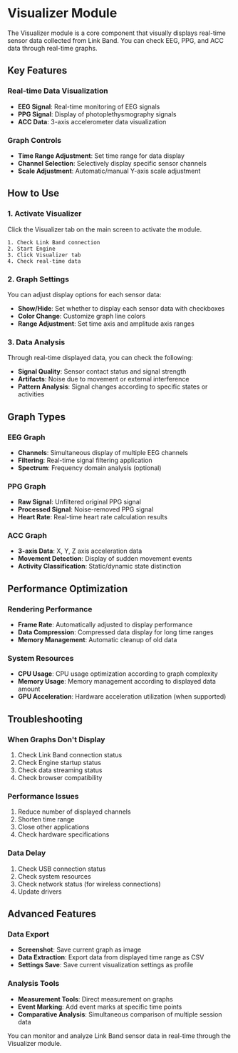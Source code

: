 # Visualizer Module

The Visualizer module is a core component that visually displays real-time sensor data collected from Link Band. You can check EEG, PPG, and ACC data through real-time graphs.

## Key Features

### Real-time Data Visualization
- **EEG Signal**: Real-time monitoring of EEG signals
- **PPG Signal**: Display of photoplethysmography signals
- **ACC Data**: 3-axis accelerometer data visualization

### Graph Controls
- **Time Range Adjustment**: Set time range for data display
- **Channel Selection**: Selectively display specific sensor channels
- **Scale Adjustment**: Automatic/manual Y-axis scale adjustment

## How to Use

### 1. Activate Visualizer

Click the Visualizer tab on the main screen to activate the module.

```
1. Check Link Band connection
2. Start Engine
3. Click Visualizer tab
4. Check real-time data
```

### 2. Graph Settings

You can adjust display options for each sensor data:

- **Show/Hide**: Set whether to display each sensor data with checkboxes
- **Color Change**: Customize graph line colors
- **Range Adjustment**: Set time axis and amplitude axis ranges

### 3. Data Analysis

Through real-time displayed data, you can check the following:

- **Signal Quality**: Sensor contact status and signal strength
- **Artifacts**: Noise due to movement or external interference
- **Pattern Analysis**: Signal changes according to specific states or activities

## Graph Types

### EEG Graph
- **Channels**: Simultaneous display of multiple EEG channels
- **Filtering**: Real-time signal filtering application
- **Spectrum**: Frequency domain analysis (optional)

### PPG Graph
- **Raw Signal**: Unfiltered original PPG signal
- **Processed Signal**: Noise-removed PPG signal
- **Heart Rate**: Real-time heart rate calculation results

### ACC Graph
- **3-axis Data**: X, Y, Z axis acceleration data
- **Movement Detection**: Display of sudden movement events
- **Activity Classification**: Static/dynamic state distinction

## Performance Optimization

### Rendering Performance
- **Frame Rate**: Automatically adjusted to display performance
- **Data Compression**: Compressed data display for long time ranges
- **Memory Management**: Automatic cleanup of old data

### System Resources
- **CPU Usage**: CPU usage optimization according to graph complexity
- **Memory Usage**: Memory management according to displayed data amount
- **GPU Acceleration**: Hardware acceleration utilization (when supported)

## Troubleshooting

### When Graphs Don't Display
1. Check Link Band connection status
2. Check Engine startup status
3. Check data streaming status
4. Check browser compatibility

### Performance Issues
1. Reduce number of displayed channels
2. Shorten time range
3. Close other applications
4. Check hardware specifications

### Data Delay
1. Check USB connection status
2. Check system resources
3. Check network status (for wireless connections)
4. Update drivers

## Advanced Features

### Data Export
- **Screenshot**: Save current graph as image
- **Data Extraction**: Export data from displayed time range as CSV
- **Settings Save**: Save current visualization settings as profile

### Analysis Tools
- **Measurement Tools**: Direct measurement on graphs
- **Event Marking**: Add event marks at specific time points
- **Comparative Analysis**: Simultaneous comparison of multiple session data

You can monitor and analyze Link Band sensor data in real-time through the Visualizer module. 